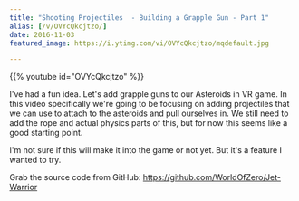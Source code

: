 ```yaml
---
title: "Shooting Projectiles  - Building a Grapple Gun - Part 1"
alias: [/v/OVYcQkcjtzo/]
date: 2016-11-03
featured_image: https://i.ytimg.com/vi/OVYcQkcjtzo/mqdefault.jpg

---
```


{{% youtube id="OVYcQkcjtzo" %}}

I've had a fun idea. Let's add grapple guns to our Asteroids in VR game. In this video specifically we're going to be focusing on adding projectiles that we can use to attach to the asteroids and pull ourselves in. We still need to add the rope and actual physics parts of this, but for now this seems like a good starting point.

I'm not sure if this will make it into the game or not yet. But it's a feature I wanted to try.

Grab the source code from GitHub: https://github.com/WorldOfZero/Jet-Warrior